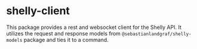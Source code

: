 # shelly-client

This package provides a rest and websocket client for the Shelly API. It utilizes the request and response models from `@sebastianlandgraf/shelly-models` package and ties it to a command.